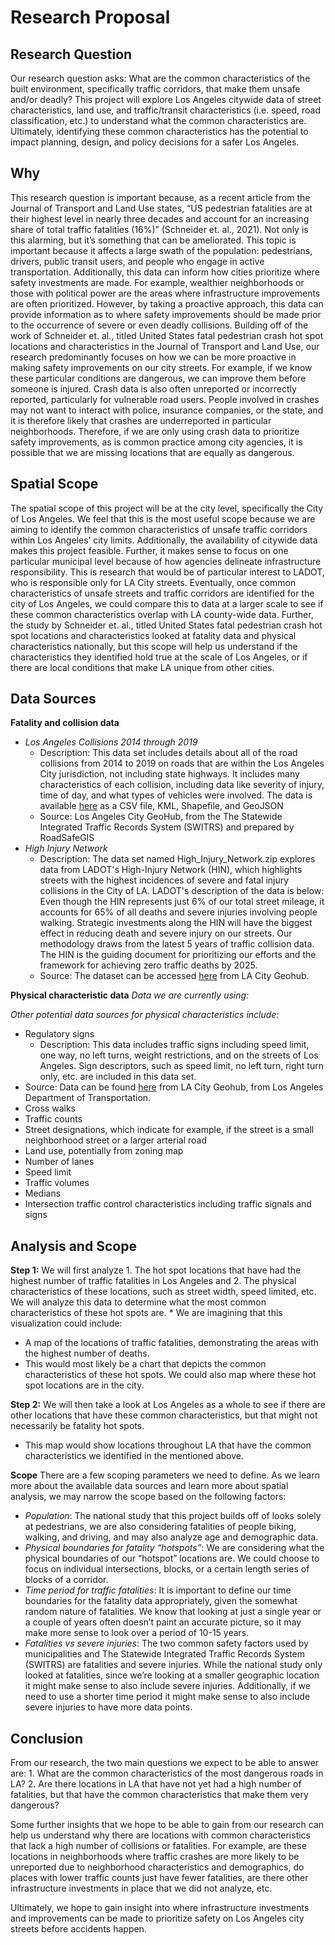 # Research Proposal
## Research Question
Our research question asks: What are the common characteristics of the built environment, specifically traffic corridors, that make them unsafe and/or deadly? This project will explore Los Angeles citywide data of street characteristics, land use, and traffic/transit characteristics (i.e. speed, road classification, etc.) to understand what the common characteristics are. Ultimately, identifying these common characteristics has the potential to impact planning, design, and policy decisions for a safer Los Angeles.
## Why 
This research question is important because, as a recent article from the Journal of Transport and Land Use states, “US pedestrian fatalities are at their highest level in nearly three decades and account for an increasing share of total traffic fatalities (16%)” (Schneider et. al., 2021). Not only is this alarming, but it’s something that can be ameliorated. This topic is important because it affects a large swath of the population: pedestrians, drivers, public transit users, and people who engage in active transportation. Additionally, this data can inform how cities prioritize where safety investments are made. For example, wealthier neighborhoods or those with political power are the areas where infrastructure improvements are often prioritized. However, by taking a proactive approach, this data can provide information as to where safety improvements should be made prior to the occurrence of severe or even deadly collisions. 
Building off of the work of Schneider et. al., titled United States fatal pedestrian crash hot spot locations and characteristics in the Journal of Transport and Land Use, our research predominantly focuses on how we can be more proactive in making safety improvements on our city streets. For example, if we know these particular conditions are dangerous, we can improve them before someone is injured. Crash data is also often unreported or incorrectly reported, particularly for vulnerable road users. People involved in crashes may not want to interact with police, insurance companies, or the state, and it is therefore likely that crashes are underreported in particular neighborhoods. Therefore, if we are only using crash data to prioritize safety improvements, as is common practice among city agencies, it is possible that we are missing locations that are equally as dangerous. 
## Spatial Scope
The spatial scope of this project will be at the city level, specifically the City of Los Angeles. We feel that this is the most useful scope because we are aiming to identify the common characteristics of unsafe traffic corridors within Los Angeles’ city limits. Additionally, the availability of citywide data makes this project feasible. Further, it makes sense to focus on one particular municipal level because of how agencies delineate infrastructure responsibility. This is research that would be of particular interest to LADOT, who is responsible only for LA City streets. Eventually, once common characteristics of unsafe streets and traffic corridors are identified for the city of Los Angeles, we could compare this to data at a larger scale to see if these common characteristics overlap with LA county-wide data. Further, the study by Schneider et. al.,  titled United States fatal pedestrian crash hot spot locations and characteristics looked at fatality data and physical characteristics nationally, but this scope will help us understand if the characteristics they identified hold true at the scale of Los Angeles, or if there are local conditions that make LA unique from other cities. 
## Data Sources
**Fatality and collision data**
  * _Los Angeles Collisions 2014 through 2019_
    * Description: This data set includes details about all of the road collisions from 2014 to 2019 on roads that are within the Los Angeles City jurisdiction, not including state highways. It includes many characteristics of each collision, including data like severity of injury, time of day, and what types of vehicles were involved. The data is available [here](https://geohub.lacity.org/datasets/ladot::los-angeles-collisions-2014through2019/about) as a CSV file, KML, Shapefile, and GeoJSON
    * Source: Los Angeles City GeoHub, from the The Statewide Integrated Traffic Records System (SWITRS) and prepared by RoadSafeGIS
  * _High Injury Network_
    * Description: The data set named High_Injury_Network.zip explores data from LADOT's High-Injury Network (HIN), which highlights streets with the highest incidences of severe and fatal injury collisions in the City of LA. LADOT's description of the data is below: Even though the HIN represents just 6% of our total street mileage, it accounts for 65% of all deaths and severe injuries involving people walking. Strategic investments along the HIN will have the biggest effect in reducing death and severe injury on our streets. Our methodology draws from the latest 5 years of traffic collision data. The HIN is the guiding document for prioritizing our efforts and the framework for achieving zero traffic deaths by 2025.
    * Source: The dataset can be accessed [here](https://geohub.lacity.org/datasets/ladot::high-injury-network-2/explore) from LA City Geohub.

**Physical characteristic data** 
*Data we are currently using:*

*Other potential data sources for physical characteristics include:*
  * Regulatory signs
    * Description: This data includes traffic signs including speed limit, one way, no left turns, weight restrictions, and on the streets of Los Angeles. Sign descriptors, such as speed limit, no left turn, right turn only, etc. are included in this data set. 
  * Source:  Data can be found [here](https://geohub.lacity.org/datasets/regulatory-signs/explore?location=34.009903%2C-118.405989%2C13.00) from LA City Geohub, from Los Angeles Department of Transportation. 
  * Cross walks
  * Traffic counts
  * Street designations, which indicate for example, if the street is a small neighborhood street or a larger arterial road  
  * Land use, potentially from zoning map
  * Number of lanes
  * Speed limit
  * Traffic volumes 
  * Medians
  * Intersection traffic control characteristics including traffic signals and signs
## Analysis and Scope
**Step 1:** We will first analyze 1. The hot spot locations that have had the highest number of traffic fatalities in Los Angeles and 2. The physical characteristics of these locations, such as street width, speed limited, etc. We will analyze this data to determine what the most common characteristics of these hot spots are. * We are imagining that this visualization could include:  
  * A map of the locations of traffic fatalities, demonstrating the areas with the highest number of deaths.  
  * This would most likely be a chart that depicts the common characteristics of these hot spots. We could also map where these hot spot locations are in the city. 

**Step 2:** We will then take a look at Los Angeles as a whole to see if there are other locations that have these common characteristics, but that might not necessarily be fatality hot spots.  
* This map would show locations throughout LA that have the common characteristics we identified in the mentioned above. 

**Scope** 
There are a few scoping parameters we need to define. As we learn more about the available data sources and learn more about spatial analysis, we may narrow the scope based on the following factors: 
* _Population_: The national study that this project builds off of looks solely at pedestrians, we are also considering fatalities of people biking, walking, and driving, and may also analyze age and demographic data.
* _Physical boundaries for fatality “hotspots”_: We are considering what the physical boundaries of our “hotspot” locations are. We could choose to focus on individual intersections, blocks, or a certain length series of blocks of a corridor. 
* _Time period for traffic fatalities_: It is important to define our time boundaries for the fatality data appropriately, given the somewhat random nature of fatalities. We know that looking at just a single year or a couple of years often doesn’t paint an accurate picture, so it may make more sense to look over a period of 10-15 years.  
* _Fatalities vs severe injuries_: The two common safety factors used by municipalities and The Statewide Integrated Traffic Records System (SWITRS) are fatalities and severe injuries. While the national study only looked at fatalities, since we’re looking at a smaller geographic location it might make sense to also include severe injuries. Additionally, if we need to use a shorter time period it might make sense to also include severe injuries to have more data points. 
## Conclusion 
From our research, the two main questions we expect to be able to answer are: 1. What are the common characteristics of the most dangerous roads in LA? 2. Are there locations in LA that have not yet had a high number of fatalities, but that have the common characteristics that make them very dangerous? 

Some further insights that we hope to be able to gain from our research can help us understand why there are locations with common characteristics that lack a high number of collisions or fatalities. For example, are these locations in neighborhoods where traffic crashes are more likely to be unreported due to neighborhood characteristics and demographics, do places with lower traffic counts just have fewer fatalities, are there other infrastructure investments in place that we did not analyze, etc.  

Ultimately, we hope to gain insight into where infrastructure investments and improvements can be made to prioritize safety on Los Angeles city streets before accidents happen. 


